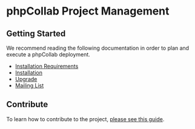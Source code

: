 # phpCollab Project Management

## Getting Started

We recommend reading the following documentation in order to plan and execute a phpCollab deployment.

<!--* [Architecture](planning/Architecture.html)-->
<!--* [Getting Started](planning/Getting-Started.html)-->
* [Installation Requirements](planning/Installation-Requirements.html)
* [Installation](installation/Installation.html)
* [Upgrade](installation/upgrade.html)
* [Mailing List](help/mailing-lists.html)

## Contribute

To learn how to contribute to the project, [please see this guide](/phpcollab/developer/Contributor-Guidelines.html).
